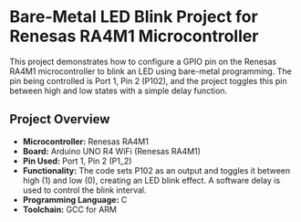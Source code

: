 # Bare-Metal LED Blink Project for Renesas RA4M1 Microcontroller
This project demonstrates how to configure a GPIO pin on the Renesas RA4M1 microcontroller to blink an LED using bare-metal programming. The pin being controlled is Port 1, Pin 2 (P102), and the project toggles this pin between high and low states with a simple delay function.

## Project Overview
- **Microcontroller:** Renesas RA4M1
- **Board:** Arduino UNO R4 WiFi (Renesas RA4M1)
- **Pin Used:** Port 1, Pin 2 (P1_2)
- **Functionality:** The code sets P102 as an output and toggles it between high (1) and low (0), creating an LED blink effect. A software delay is used to control the blink interval.
- **Programming Language:** C
- **Toolchain:** GCC for ARM